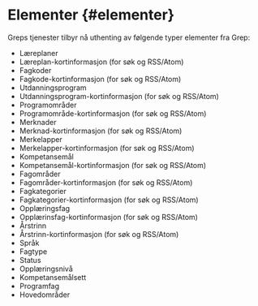 # Elementer {#elementer}

Greps tjenester tilbyr nå uthenting av følgende typer elementer fra Grep:

*   Læreplaner
*   Læreplan-kortinformasjon (for søk og RSS/Atom)
*   Fagkoder
*   Fagkode-kortinformasjon (for søk og RSS/Atom)
*   Utdanningsprogram
*   Utdanningsprogram-kortinformasjon (for søk og RSS/Atom)
*   Programområder
*   Programområde-kortinformasjon (for søk og RSS/Atom)
*   Merknader
*   Merknad-kortinformasjon (for søk og RSS/Atom)
*   Merkelapper
*   Merkelapper-kortinformasjon (for søk og RSS/Atom)
*   Kompetansemål
*   Kompetansemål-kortinformasjon (for søk og RSS/Atom)
*   Fagområder
*   Fagområder-kortinformasjon (for søk og RSS/Atom)
*   Fagkategorier
*   Fagkategorier-kortinformasjon (for søk og RSS/Atom)
*   Opplæringsfag
*   Opplærinsfag-kortinformasjon (for søk og RSS/Atom)
*   Årstrinn
*   Årstrinn-kortinformasjon (for søk og RSS/Atom)
*   Språk
*   Fagtype
*   Status
*   Opplæringsnivå
* Kompetansemålsett
* Programfag
* Hovedområder
